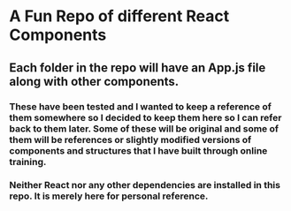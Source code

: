 # A Fun Repo of different React Components

## Each folder in the repo will have an App.js file along with other components.

### These have been tested and I wanted to keep a reference of them somewhere so I decided to keep them here so I can refer back to them later. Some of these will be original and some of them will be references or slightly modified versions of components and structures that I have built through online training.

### Neither React nor any other dependencies are installed in this repo. It is merely here for personal reference.